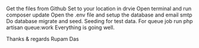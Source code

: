 Get the files from Github
Set to your location in drvie
Open terminal and run composer update
Open the .env file and setup the database and email smtp
Do database migrate and seed. Seeding for test data.
For queue job run php artisan queue:work
Everything is going well.

Thanks & regards
Rupam Das